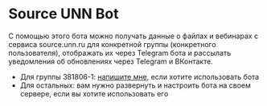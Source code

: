# Source UNN Bot

С помощью этого бота можно получать данные о файлах и вебинарах с сервиса source.unn.ru для конкретной группы (конкретного пользователя), отображать их через Telegram бота и рассылать уведомления об обновлениях через Telegram и ВКонтакте.

* Для группы 381806-1: [напишите мне](https://t.me/vla5924), если хотите использовать бота
* Для остальных: вам нужно развернуть и настроить бота на своем сервере, если вы хотите использовать его
